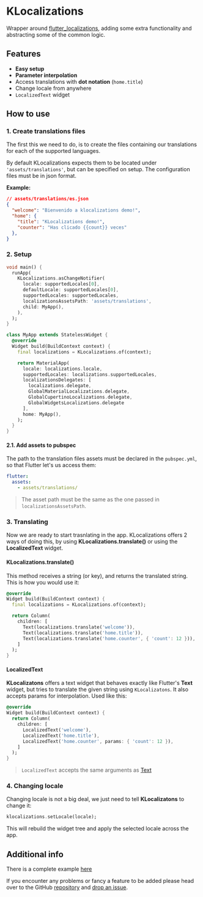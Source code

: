 # KLocalizations

Wrapper around [flutter_localizations](https://api.flutter.dev/flutter/flutter_localizations/flutter_localizations-library.html), adding some extra functionality and abstracting some of the common logic. 

## Features
* **Easy setup**
* **Parameter interpolation**
* Access translations with **dot notation** (`home.title`)
* Change locale from anywhere
* `LocalizedText` widget


## How to use

### 1. Create translations files
The first this we need to do, is to create the files containing our translations for each of the supported languages.

By default KLocalizations expects them to be located under `'assets/translations'`, but can be specified on setup. The configuration files must be in json format.

**Example:**
```json
// assets/translations/es.json
{
  "welcome": "Bienvenido a klocalizations demo!",
  "home": {
    "title": "KLocalizations demo!",
    "counter": "Has clicado {{count}} veces"
  },
}
```


### 2. Setup

```dart
void main() {
  runApp(
    KLocalizations.asChangeNotifier(
      locale: supportedLocales[0],
      defaultLocale: supportedLocales[0],
      supportedLocales: supportedLocales,
      localizationsAssetsPath: 'assets/translations',
      child: MyApp(),
    ),
  );
}

class MyApp extends StatelessWidget {
  @override
  Widget build(BuildContext context) {
    final localizations = KLocalizations.of(context);

    return MaterialApp(
      locale: localizations.locale,
      supportedLocales: localizations.supportedLocales,
      localizationsDelegates: [
        localizations.delegate,
        GlobalMaterialLocalizations.delegate,
        GlobalCupertinoLocalizations.delegate,
        GlobalWidgetsLocalizations.delegate
      ],
      home: MyApp(),
    );
  }
}
```

#### 2.1. Add assets to pubspec
The path to the translation files assets must be declared in the `pubspec.yml`, so that Flutter let's us access them:
```yml
flutter:
  assets:
    - assets/translations/
```

> The asset path must be the same as the one passed in `localizationsAssetsPath`.

### 3. Translating

Now we are ready to start trasnlating in the app. KLocalizations offers 2 ways of doing this, by using **KLocalizations.translate()** or using the **LocalizedText** widget.

#### KLocalizations.translate()

This method receives a string (or key), and returns the translated string. This is how you would use it: 

```dart
@override
Widget build(BuildContext context) {
  final localizations = KLocalizations.of(context);

  return Column(
    children: [
      Text(localizations.translate('welcome')),
      Text(localizations.translate('home.title')),
      Text(localizations.translate('home.counter', { 'count': 12 })),
    ]
  );
}
```

#### LocalizedText

**KLocalizatons** offers a text widget that behaves exactly like Flutter's **Text** widget, but tries to translate the given string using `KLocalizatons`. It also accepts params for interpolation. Used like this:

```dart
@override
Widget build(BuildContext context) {
  return Column(
    children: [
      LocalizedText('welcome'),
      LocalizedText('home.title'),
      LocalizedText('home.counter', params: { 'count': 12 }),
    ]
  );
}
```

> `LocalizedText` accepts the same arguments as [Text](https://api.flutter.dev/flutter/widgets/Text-class.html)


### 4. Changing locale

Changing locale is not a big deal, we just need to tell **KLocalizatons** to change it:
```dart
klocalizations.setLocale(locale);
```

This will rebuild the widget tree and apply the selected locale across the app.


## Additional info

There is a complete example [here](https://github.com/nombrekeff/klocalizations_flutter/tree/main/example)

If you encounter any problems or fancy a feature to be added please head over to the GitHub [repository](https://github.com/nombrekeff/klocalizations_flutter/) and [drop an issue](https://github.com/nombrekeff/klocalizations_flutter/issues/new).


